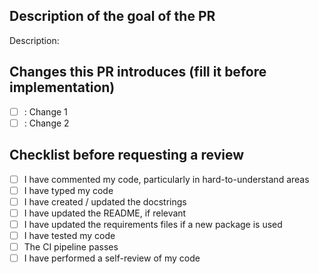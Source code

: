 ## Description of the goal of the PR

Description:

## Changes this PR introduces (fill it before implementation)

- [ ] : Change 1
- [ ] : Change 2

## Checklist before requesting a review
- [ ] I have commented my code, particularly in hard-to-understand areas
- [ ] I have typed my code
- [ ] I have created / updated the docstrings
- [ ] I have updated the README, if relevant
- [ ] I have updated the requirements files if a new package is used
- [ ] I have tested my code
- [ ] The CI pipeline passes
- [ ] I have performed a self-review of my code
